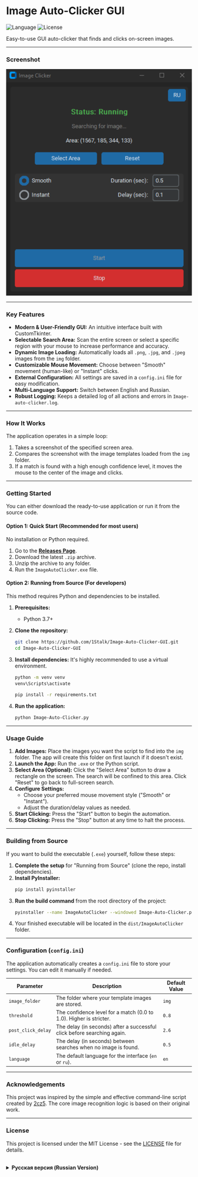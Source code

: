# Image Auto-Clicker GUI

![Language](https://img.shields.io/badge/Language-Python-blue.svg)
![License](https://img.shields.io/badge/License-MIT-green.svg)

Easy-to-use GUI auto-clicker that finds and clicks on-screen images.

---

### Screenshot

![App Screenshot](visuals/1.png)

---

### Key Features

*   **Modern & User-Friendly GUI:** An intuitive interface built with CustomTkinter.
*   **Selectable Search Area:** Scan the entire screen or select a specific region with your mouse to increase performance and accuracy.
*   **Dynamic Image Loading:** Automatically loads all `.png`, `.jpg`, and `.jpeg` images from the `img` folder.
*   **Customizable Mouse Movement:** Choose between "Smooth" movement (human-like) or "Instant" clicks.
*   **External Configuration:** All settings are saved in a `config.ini` file for easy modification.
*   **Multi-Language Support:** Switch between English and Russian.
*   **Robust Logging:** Keeps a detailed log of all actions and errors in `Image-auto-clicker.log`.

---

### How It Works

The application operates in a simple loop:
1.  Takes a screenshot of the specified screen area.
2.  Compares the screenshot with the image templates loaded from the `img` folder.
3.  If a match is found with a high enough confidence level, it moves the mouse to the center of the image and clicks.

---

### Getting Started

You can either download the ready-to-use application or run it from the source code.

#### Option 1: Quick Start (Recommended for most users)

No installation or Python required.

1.  Go to the [**Releases Page**](https://github.com/1Stalk/Image-Auto-Clicker-GUI/releases).
2.  Download the latest `.zip` archive.
3.  Unzip the archive to any folder.
4.  Run the `ImageAutoClicker.exe` file.

#### Option 2: Running from Source (For developers)

This method requires Python and dependencies to be installed.

1.  **Prerequisites:**
    *   Python 3.7+

2.  **Clone the repository:**
    ```sh
    git clone https://github.com/1Stalk/Image-Auto-Clicker-GUI.git
    cd Image-Auto-Clicker-GUI
    ```

3.  **Install dependencies:**
    It's highly recommended to use a virtual environment.

    ```sh
    python -m venv venv
    venv\Scripts\activate
    ```

    ```sh
    pip install -r requirements.txt
    ```

4.  **Run the application:**
    ```sh
    python Image-Auto-Clicker.py
    ```

---

### Usage Guide

1.  **Add Images:** Place the images you want the script to find into the `img` folder. The app will create this folder on first launch if it doesn't exist.
2.  **Launch the App:** Run the `.exe` or the Python script.
3.  **Select Area (Optional):** Click the "Select Area" button to draw a rectangle on the screen. The search will be confined to this area. Click "Reset" to go back to full-screen search.
4.  **Configure Settings:**
    *   Choose your preferred mouse movement style ("Smooth" or "Instant").
    *   Adjust the duration/delay values as needed.
5.  **Start Clicking:** Press the "Start" button to begin the automation.
6.  **Stop Clicking:** Press the "Stop" button at any time to halt the process.

---

### Building from Source

If you want to build the executable (`.exe`) yourself, follow these steps:

1.  **Complete the setup** for "Running from Source" (clone the repo, install dependencies).
2.  **Install PyInstaller:**
    ```sh
    pip install pyinstaller
    ```
3.  **Run the build command** from the root directory of the project:
    ```sh
    pyinstaller --name ImageAutoClicker --windowed Image-Auto-Clicker.py
    ```
4.  Your finished executable will be located in the `dist/ImageAutoClicker` folder.

---

### Configuration (`config.ini`)

The application automatically creates a `config.ini` file to store your settings. You can edit it manually if needed.

| Parameter          | Description                                                                 | Default Value |
| ------------------ | --------------------------------------------------------------------------- | ------------- |
| `image_folder`     | The folder where your template images are stored.                           | `img`         |
| `threshold`        | The confidence level for a match (0.0 to 1.0). Higher is stricter.          | `0.8`         |
| `post_click_delay` | The delay (in seconds) after a successful click before searching again.     | `2.6`         |
| `idle_delay`       | The delay (in seconds) between searches when no image is found.             | `0.5`         |
| `language`         | The default language for the interface (`en` or `ru`).                      | `en`          |

---

### Acknowledgements

This project was inspired by the simple and effective command-line script created by [2cz5](https://github.com/2cz5). The core image recognition logic is based on their original work.

---

### License

This project is licensed under the MIT License - see the [LICENSE](LICENSE) file for details.

<br>

<details>
<summary><strong>Русская версия (Russian Version)</strong></summary>

# Image Auto-Clicker GUI

![Language](https://img.shields.io/badge/Language-Python-blue.svg)
![License](https://img.shields.io/badge/License-MIT-green.svg)

Простой GUI-автокликер, который находит и нажимает на изображения на экране.

---

### Скриншот

![App Screenshot](visuals/1.png)

---

### Ключевые возможности

*   **Современный и удобный GUI:** Интуитивно понятный интерфейс, созданный с помощью CustomTkinter.
*   **Выбор области поиска:** Сканируйте весь экран или выделите определенную область мышью, чтобы повысить производительность и точность.
*   **Динамическая загрузка изображений:** Автоматически загружает все изображения (`.png`, `.jpg`, `.jpeg`) из папки `img`.
*   **Настраиваемое движение мыши:** Выбирайте между "Плавным" (имитация человека) и "Мгновенным" перемещением.
*   **Внешний файл конфигурации:** Все настройки сохраняются в `config.ini` для удобного редактирования.
*   **Поддержка нескольких языков:** Переключайтесь между английским и русским языком.
*   **Детальное логирование:** Ведет журнал всех действий и ошибок в файле `Image-auto-clicker.log`.

---

### Как это работает

Приложение работает в простом цикле:
1.  Делает скриншот указанной области экрана.
2.  Сравнивает скриншот с шаблонами изображений, загруженными из папки `img`.
3.  Если совпадение найдено с достаточным уровнем точности, перемещает курсор в центр изображения и выполняет клик.

---

### Установка и запуск

Вы можете скачать готовую программу или запустить ее из исходного кода.

#### Вариант 1: Быстрый старт (Рекомендуется для большинства пользователей)

Не требует установки Python и зависимостей.

1.  Перейдите на [**страницу релизов**](https://github.com/1Stalk/Image-Auto-Clicker-GUI/releases).
2.  Скачайте последнюю версию архива `.zip`.
3.  Распакуйте архив в любую папку.
4.  Запустите файл `ImageAutoClicker.exe`.

#### Вариант 2: Запуск из исходного кода (Для разработчиков)

Этот способ требует установленного Python и зависимостей.

1.  **Требования:**
    *   Python 3.7+

2.  **Клонируйте репозиторий:**
    ```sh
    git clone https://github.com/1Stalk/Image-Auto-Clicker-GUI.git
    cd Image-Auto-Clicker-GUI
    ```

3.  **Установите зависимости:**
    Настоятельно рекомендуется использовать виртуальное окружение.

    ```sh
    python -m venv venv
    venv\Scripts\activate
    ```

    ```sh
    pip install -r requirements.txt
    ```

4.  **Запустите приложение:**
    ```sh
    python Image-Auto-Clicker.py
    ```

---

### Руководство по использованию

1.  **Добавьте изображения:** Поместите изображения, которые должен находить скрипт, в папку `img`. Программа создаст эту папку при первом запуске, если она отсутствует.
2.  **Запустите приложение:** Запустите `.exe` файл или Python-скрипт.
3.  **Выберите область (необязательно):** Нажмите кнопку "Выбрать область", чтобы нарисовать прямоугольник на экране. Поиск будет ограничен этой областью. Нажмите "Сбросить", чтобы вернуться к поиску по всему экрану.
4.  **Настройте параметры:**
    *   Выберите предпочтительный стиль движения мыши ("Плавное" или "Мгновенное").
    *   При необходимости отрегулируйте значения длительности/задержки.
5.  **Начните работу:** Нажмите кнопку "Старт", чтобы запустить автоматизацию.
6.  **Остановите работу:** Нажмите кнопку "Стоп" в любой момент, чтобы прервать процесс.

---

### Сборка из исходного кода

Если вы хотите самостоятельно собрать исполняемый файл (`.exe`), выполните следующие шаги:

1.  **Выполните подготовку** для "Запуска из исходного кода" (клонируйте репозиторий, установите зависимости).
2.  **Установите PyInstaller:**
    ```sh
    pip install pyinstaller
    ```
3.  **Выполните команду для сборки** из корневой папки проекта:
    ```sh
    pyinstaller --name ImageAutoClicker --windowed Image-Auto-Clicker.py
    ```
4.  Готовый исполняемый файл будет находиться в папке `dist/ImageAutoClicker`.

---

### Конфигурация (`config.ini`)

Приложение автоматически создает файл `config.ini` для хранения ваших настроек. При необходимости вы можете редактировать его вручную.

| Параметр           | Описание                                                                  | Значение по умолчанию |
| ------------------ | ------------------------------------------------------------------------- | --------------------- |
| `image_folder`     | Папка, в которой хранятся ваши изображения-шаблоны.                       | `img`                 |
| `threshold`        | Уровень уверенности для совпадения (от 0.0 до 1.0). Чем выше, тем строже. | `0.8`                 |
| `post_click_delay` | Задержка (в секундах) после успешного клика перед следующим поиском.      | `2.6`                 |
| `idle_delay`       | Задержка (в секундах) между циклами поиска, когда изображение не найдено.  | `0.5`                 |
| `language`         | Язык интерфейса по умолчанию (`en` или `ru`).                             | `en`                  |

---

### Благодарности

Этот проект был вдохновлен простым и эффективным консольным скриптом от пользователя [2cz5](https://github.com/2cz5). Базовая логика поиска изображений основана на его первоначальной работе.

---

### Лицензия

Этот проект распространяется под лицензией MIT - подробности смотрите в файле [LICENSE](LICENSE).

</details>